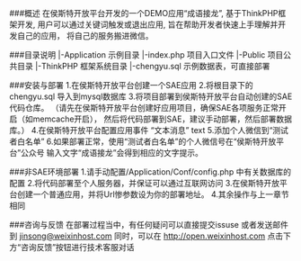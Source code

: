 ###概述
    在侯斯特开放平台开发的一个DEMO应用“成语接龙”,
    基于ThinkPHP框架开发,
    用户可以通过关键词触发或退出应用,
    旨在帮助开发者快速上手理解并开发自己的应用，
    将自己的服务搬进微信。

###目录说明
    |-Application   示例目录
    |-index.php 项目入口文件
    |-Public    项目公共目录
    |-ThinkPHP  框架系统目录
    |-chengyu.sql 示例数据表，可直接部署

###安装与部署
    1.在侯斯特开放平台创建一个SAE应用
    2.将根目录下的chengyu.sql 导入到mysql数据库
    3.将项目部署到侯斯特开放平台自动创建的SAE代码仓库。
    （请先在侯斯特开放平台创建好应用项目，确保SAE各项服务正常开启（如memcache开启），
    然后将代码部署到SAE，建议手动部署，然后部署数据库。）
    4.在侯斯特开放平台配置应用事件
    “文本消息” text
    5.添加个人微信到“测试者白名单”
    6.如果部署正常，使用“测试者白名单”的个人微信号在“侯斯特开放平台”公众号
    输入文字“成语接龙”会得到相应的文字提示。


###非SAE环境部署
    1.请手动配置/Application/Conf/config.php 中有关数据库的配置
    2.将代码部署至个人服务器，并保证可以通过互联网访问
    3.在侯斯特开放平台创建一个普通应用，并将Url惨参数设为你的部署地址。
    4.其余操作与上一章节相同


###咨询与反馈
    在部署过程当中，有任何疑问可以直接提交issuse 或者发送邮件到 jinsong@weixinhost.com
    同时，可以在 http://open.weixinhost.com 点击下方“咨询反馈”按钮进行技术客服对话






